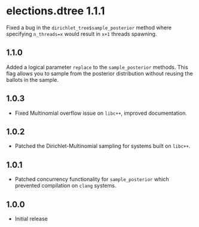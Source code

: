 # elections.dtree 1.1.1

Fixed a bug in the `dirichlet_tree$sample_posterior` method where specifying
`n_threads=x` would result in `x+1` threads spawning.

## 1.1.0

Added a logical parameter `replace` to the `sample_posterior` methods. This flag
allows you to sample from the posterior distribution without reusing the ballots
in the sample.

## 1.0.3

* Fixed Multinomial overflow issue on `libc++`, improved documentation.

## 1.0.2

* Patched the Dirichlet-Multinomial sampling for systems built on `libc++`.

## 1.0.1

* Patched concurrency functionality for `sample_posterior` which prevented
compilation on `clang` systems.

## 1.0.0

* Initial release
